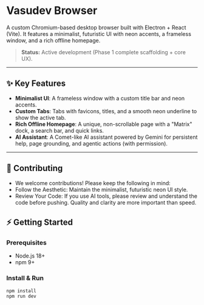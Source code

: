 # Vasudev Browser

A custom Chromium-based desktop browser built with Electron + React (Vite). It features a minimalist, futuristic UI with neon accents, a frameless window, and a rich offline homepage.

> **Status:** Active development (Phase 1 complete scaffolding + core UX).

---

## ✨ Key Features

- **Minimalist UI**: A frameless window with a custom title bar and neon accents.
- **Custom Tabs**: Tabs with favicons, titles, and a smooth neon underline to show the active tab.
- **Rich Offline Homepage**: A unique, non-scrollable page with a "Matrix" dock, a search bar, and quick links.
- **AI Assistant**: A Comet-like AI assistant powered by Gemini for persistent help, page grounding, and agentic actions (with permission).

---
## 🤝 Contributing
- We welcome contributions! Please keep the following in mind:
- Follow the Aesthetic: Maintain the minimalist, futuristic neon UI style.
- Review Your Code: If you use AI tools, please review and understand the code before pushing. Quality and clarity are more important than speed.

## ⚡ Getting Started

### Prerequisites

- Node.js 18+
- npm 9+

### Install & Run

```bash
npm install
npm run dev